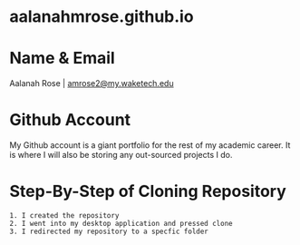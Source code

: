 # aalanahmrose.github.io

# Name & Email
Aalanah Rose | amrose2@my.waketech.edu

# Github Account
My Github account is a giant portfolio for the rest of my academic career. It is where I will also be storing any out-sourced projects I do.

# Step-By-Step of Cloning Repository
    1. I created the repository
    2. I went into my desktop application and pressed clone
    3. I redirected my repository to a specfic folder